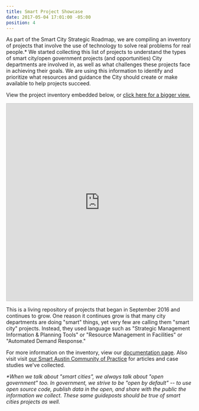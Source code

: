 ```yaml
---
title: Smart Project Showcase
date: 2017-05-04 17:01:00 -05:00
position: 4
---
```


As part of the Smart City Strategic Roadmap, we are compiling an inventory of projects that involve the use of technology to solve real problems for real people.\* We started collecting this list of projects to understand the types of smart city/open government projects (and opportunities) City departments are involved in, as well as what challenges these projects face in achieving their goals. We are using this information to identify and prioritize what resources and guidance the City should create or make available to help projects succeed.

View the project inventory embedded below, or  [click here for a bigger view.](https://airtable.com/embed/shrw1eaApYvCI2fbE/tbluO6vp5XB2GwYk4/viwPqpeM7kQ69dSC5)

<iframe class="airtable-embed" src="https://airtable.com/embed/shrw1eaApYvCI2fbE?backgroundColor=purple" frameborder="0" onmousewheel="" width="100%" height="533" style="background: transparent; border: 1px solid #ccc;">
</iframe>

This is a living repository of projects that began in September 2016 and continues to grow. One reason it continues grow is that many city departments are doing "smart" things, yet very few are calling them "smart city" projects. Instead, they used language such as "Strategic Management Information & Planning Tools" or "Resource Management in Facilities" or "Automated Demand Response."

For more information on the inventory, view our [documentation page](https://opengovpartnership.bloomfire.com/posts/1365870). Also visit visit [our Smart Austin Community of Practice](https://smartaustin.bloomfire.com/) for articles and case studies we've collected.

*\*When we talk about "smart cities", we always talk about "open government" too. In government, we strive to be "open by default" -- to use open source code, publish data in the open, and share with the public the information we collect. These same guideposts should be true of smart cities projects as well.*